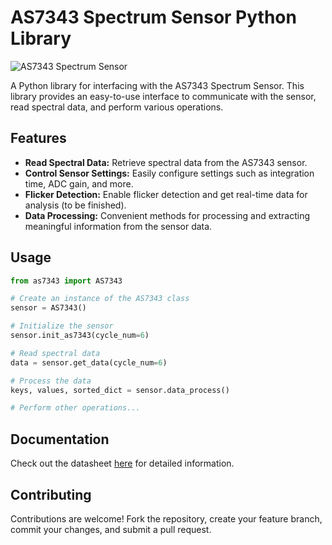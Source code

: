 # AS7343 Spectrum Sensor Python Library

![AS7343 Spectrum Sensor]()

A Python library for interfacing with the AS7343 Spectrum Sensor. This library provides an easy-to-use interface to communicate with the sensor, read spectral data, and perform various operations.

## Features

- **Read Spectral Data:** Retrieve spectral data from the AS7343 sensor.
- **Control Sensor Settings:** Easily configure settings such as integration time, ADC gain, and more.
- **Flicker Detection:** Enable flicker detection and get real-time data for analysis (to be finished).
- **Data Processing:** Convenient methods for processing and extracting meaningful information from the sensor data.

## Usage
```python
from as7343 import AS7343

# Create an instance of the AS7343 class
sensor = AS7343()

# Initialize the sensor
sensor.init_as7343(cycle_num=6)

# Read spectral data
data = sensor.get_data(cycle_num=6)

# Process the data
keys, values, sorted_dict = sensor.data_process()

# Perform other operations...
```
## Documentation
Check out the datasheet [here]() for detailed information.

## Contributing
Contributions are welcome! Fork the repository, create your feature branch, commit your changes, and submit a pull request.